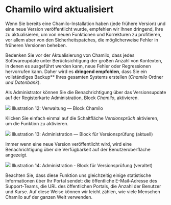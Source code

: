 # Chamilo wird aktualisiert

Wenn Sie bereits eine Chamilo-Installation haben \(jede frühere Version\) und eine neue Version veröffentlicht wurde, empfehlen wir Ihnen dringend, Ihre zu aktualisieren, um von neuen Funktionen und Korrekturen zu profitieren, vor allem aber von den Sicherheitspatches, die möglicherweise Fehler in früheren Versionen beheben.

Bedenken Sie vor der Aktualisierung von Chamilo, dass jedes Softwareupdate unter Berücksichtigung der großen Anzahl von Kontexten, in denen es ausgeführt werden kann, neue Fehler oder Regressionen hervorrufen kann. Daher wird es **dringend empfohlen**, dass Sie ein vollständiges Backup** Ihres gesamten Systems erstellen \(_Chamilo_ Ordner _und Datenbank_\).

Als Administrator können Sie die Benachrichtigung über das Versionsupdate auf der Registerkarte Administration, Block _Chamilo_, aktivieren.

![](../../../.gitbook/assets/images14%20%288%29.png)
Illustration 12: Verwaltung — Block Chamilo

Klicken Sie einfach einmal auf die Schaltfläche _Versionsprüch_ aktivieren, um die Funktion zu aktivieren.

![](../../../.gitbook/assets/images15%20%288%29.png)
Illustration 13: Administration — Block für Versionsprüfung \(aktuell\)

Immer wenn eine neue Version veröffentlicht wird, wird eine Benachrichtigung über die Verfügbarkeit auf der Benutzeroberfläche angezeigt.

![](../../../.gitbook/assets/images16%20%287%29.png)
Illustration 14: Administration - Block für Versionsprüfung \(veraltet\)

Beachten Sie, dass diese Funktion uns gleichzeitig einige statistische Informationen über Ihr Portal sendet: die öffentliche E-Mail-Adresse des Support-Teams, die URL des öffentlichen Portals, die Anzahl der Benutzer und Kurse. Auf diese Weise können wir leicht zählen, wie viele Menschen Chamilo auf der ganzen Welt verwenden.